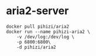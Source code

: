 aria2-server
============

```shell
docker pull pihizi/aria2
docker run --name pihizi-aria2 \
    -v /dev/log:/dev/log \
    -p 6800:6800\
    -d pihizi/aria2

```
